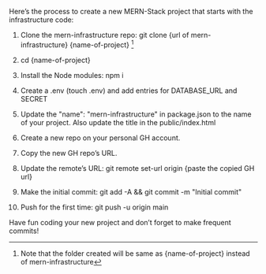 Here’s the process to create a new MERN-Stack project that starts with the infrastructure code:

1. Clone the mern-infrastructure repo: git clone {url of mern-infrastructure} {name-of-project} [^1]
[^1]:Note that the folder created will be same as {name-of-project} instead of mern-infrastructure

2. cd {name-of-project}

3. Install the Node modules: npm i

4. Create a .env (touch .env) and add entries for DATABASE_URL and SECRET

5. Update the "name": "mern-infrastructure" in package.json to the name of your project. Also update the title in the public/index.html

6. Create a new repo on your personal GH account.

7. Copy the new GH repo’s URL.

8. Update the remote’s URL: git remote set-url origin {paste the copied GH url}

9. Make the initial commit: git add -A && git commit -m "Initial commit"

10. Push for the first time: git push -u origin main

Have fun coding your new project and don’t forget to make frequent commits!
